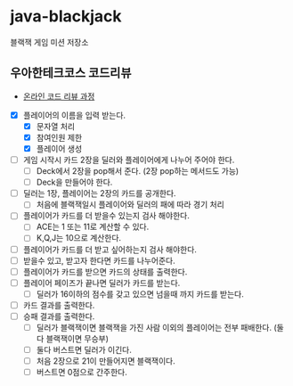 # java-blackjack
블랙잭 게임 미션 저장소

## 우아한테크코스 코드리뷰
* [온라인 코드 리뷰 과정](https://github.com/woowacourse/woowacourse-docs/blob/master/maincourse/README.md)


- [x]  플레이어의 이름을 입력 받는다.
    - [x]  문자열 처리
    - [x]  참여인원 제한
    - [x]  플레이어 생성
- [ ]  게임 시작시 카드 2장을 딜러와 플레이어에게 나누어 주어야 한다.
    - [ ]  Deck에서 2장을 pop해서 준다. (2장 pop하는 메서드도 가능)
    - [ ]  Deck을 만들어야 한다.
- [ ]  딜러는 1장, 플레이어는 2장의 카드를 공개한다.
    - [ ]  처음에 블랙잭일시 플레이어와 딜러의 패에 따라 경기 처리
- [ ]  플레이어가 카드를 더 받을수 있는지 검사 해야한다.
    - [ ]  ACE는 1 또는 11로 계산할 수 있다.
    - [ ]  K,Q,J는 10으로 계산한다.
- [ ]  플레이어가 카드를 더 받고 싶어하는지 검사 해야한다.
- [ ]  받을수 있고, 받고자 한다면 카드를 나누어준다.
- [ ]  플레이어가 카드를 받으면 카드의 상태를 출력한다.
- [ ]  플레이어 페이즈가 끝나면 딜러가 카드를 받는다.
    - [ ]  딜러가 16이하의 점수를 갖고 있으면 넘을때 까지 카드를 받는다.
- [ ]  카드 결과를 출력한다.
- [ ]  승패 결과를 출력한다.
    - [ ]  딜러가 블랙잭이면 블랙잭을 가진 사람 이외의 플레이어는 전부 패배한다. (둘다 블랙잭이면 무승부)
    - [ ]  둘다 버스트면 딜러가 이긴다.
    - [ ]  처음 2장으로 21이 만들어지면 블랙잭이다.
    - [ ]  버스트면 0점으로 간주한다.